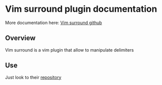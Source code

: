 # Vim surround plugin documentation

More documentation here: [Vim surround github](https://github.com/tpope/vim-surround)

## Overview

Vim surround is a vim plugin that allow to manipulate delimiters

## Use

Just look to their [repository](https://github.com/tpope/vim-surround)
